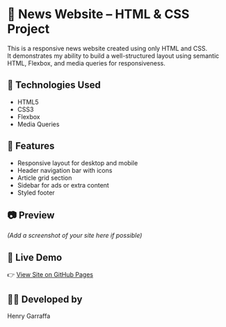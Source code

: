 # 📰 News Website – HTML & CSS Project

This is a responsive news website created using only HTML and CSS.  
It demonstrates my ability to build a well-structured layout using semantic HTML, Flexbox, and media queries for responsiveness.

## 🔧 Technologies Used
- HTML5
- CSS3
- Flexbox
- Media Queries

## 🎯 Features
- Responsive layout for desktop and mobile
- Header navigation bar with icons
- Article grid section
- Sidebar for ads or extra content
- Styled footer

## 📷 Preview
*(Add a screenshot of your site here if possible)*

## 🚀 Live Demo
👉 [View Site on GitHub Pages](https://henrygarrafa.github.io/html-css-news-website/)

## 👨‍💻 Developed by
Henry Garraffa
